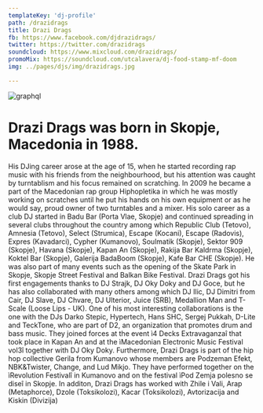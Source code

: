 ```yaml
---
templateKey: 'dj-profile'
path: /drazidrags
title: Drazi Drags
fb: https://www.facebook.com/djdrazidrags/
twitter: https://twitter.com/drazidrags
soundcloud: https://www.mixcloud.com/drazidrags/
promoMix: https://soundcloud.com/utcalavera/dj-food-stamp-mf-doom
img: ../pages/djs/img/drazidrags.jpg

---
```


![graphql](/img/drazidrags.jpg)

# Drazi Drags was born in Skopje, Macedonia in 1988.
His DJing career arose at the age of 15, when he started recording rap music with his friends from the neighbourhood, but his attention was caught by turntablism and his focus remained on scratching.
In 2009 he became a part of the Macedonian rap group Hiphopletika in which he was mostly working on scratches until he put his hands on his own equipment or as he would say, proud owner of two turntables and a mixer.
His solo career as a club DJ started in Badu Bar (Porta Vlae, Skopje) and continued spreading in several clubs throughout the country among which Republic Club (Tetovo), Amnesia (Tetovo), Select (Strumica), Escape (Kocani), Escape (Radovis), Expres (Kavadarci), Cypher (Kumanovo), Soulmatik (Skopje), Sektor 909 (Skopje), Havana (Skopje), Kapan An (Skopje), Rakija Bar Kaldrma (Skopje), Koktel Bar (Skopje), Galerija BadaBoom (Skopje), Kafe Bar CHE (Skopje).
He was also part of many events such as the opening of the Skate Park in Skopje, Skopje Street Festival and Balkan Bike Festival.
Drazi Drags got his first engagements thanks to DJ Strajk, DJ Oky Doky and DJ Goce, but he has also collaborated with many others among which DJ Ilic, DJ Dimitri from Cair, DJ Slave, DJ Chvare, DJ Ulterior, Juice (SRB), Medallion Man and T-Scale (Loose Lips - UK).
One of his most interesting collaborations is the one with the DJs Darko Stepic, Hypertech, Hans SHC, Sergej Pukkah, D-Lite and TeckTone, who are part of D2, an organization that promotes drum and bass music. They joined forces at the event ì4 Decks Extravaganzaî that took place in Kapan An and at the ìMacedonian Electronic Music Festival vol3î together with DJ Oky Doky.
Furthermore, Drazi Drags is part of the hip hop collective Gerila from Kumanovo whose members are Podzeman Efekt, NBK&Twister, Change, and Lud Mikjo. They have performed together on the ìRevolution Festivalî in Kumanovo and on the festival ìPod Zemja polesno se diseî in Skopje.
In additon, Drazi Drags has worked with Zhile i Vali, Arap (Metaphorce), Dzole (Toksikolozi), Kacar (Toksikolozi), Avtorizacija and Kiskin (Divizija)
